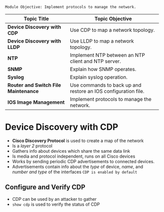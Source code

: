 `Module Objective: Implement protocols to manage the network.`

| **Topic Title**                        | **Topic Objective**                                            |
| -------------------------------------- | -------------------------------------------------------------- |
| **Device Discovery with CDP**          | Use CDP to map a network topology.                             |
| **Device Discovery with LLDP**         | Use LLDP to map a network topology.                            |
| **NTP**                                | Implement NTP between an NTP client and NTP server.            |
| **SNMP**                               | Explain how SNMP operates.                                     |
| **Syslog**                             | Explain syslog operation.                                      |
| **Router and Switch File Maintenance** | Use commands to back up and restore an IOS configuration file. |
| **IOS Image Management**               | Implement protocols to manage the network.                     |
# Device Discovery with CDP
- **Cisco Discovery Protocol** is used to create a map of the network
- Is a *layer 2* protocol
- Gathers info about devices which share the same data link
- Is media and protocol independent, runs on all Cisco devices
- Works by sending periodic CDP advertisements to connected devices.
- Advertisements contain info about the *type* of device, *name*, and *number and type* of the interfaces
`CDP is enabled by default`

## Configure and Verify CDP
- CDP can be used by an attacker to gather
- `show cdp` is used to verify the status of CDP 